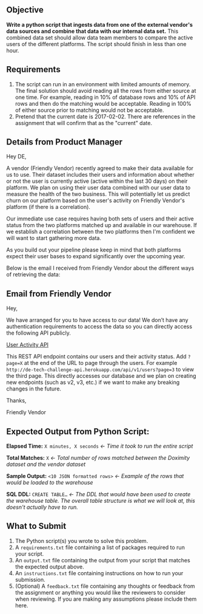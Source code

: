 ## Objective

**Write a python script that ingests data from one of the external vendor's data sources and combine that data with our internal data set.** This combined data set should allow data team members to compare the active users of the different platforms. The script should finish in less than one hour.

## Requirements


1. The script can run in an environment with limited amounts of memory. The final solution should avoid reading all the rows from either source at one time. For example, reading in 10% of database rows and 10% of API rows and then do the matching would be acceptable. Reading in 100% of either source prior to matching would not be acceptable.
2. Pretend that the current date is 2017-02-02. There are references in the assignment that will confirm that as the "current" date.

## Details from Product Manager

Hey DE,

A vendor (Friendly Vendor) recently agreed to make their data available for us to use. Their dataset includes their users and information about whether or not the user is currently active (active within the last 30 days) on their platform. We plan on using their user data combined with our user data to measure the health of the two business. This will potentially let us predict churn on our platform based on the user's activity on Friendly Vendor's platform (if there is a correlation).

Our immediate use case requires having both sets of users and their active status from the two platforms matched up and available in our warehouse. If we establish a correlation between the two platforms then I'm confident we will want to start gathering more data.

As you build out your pipeline please keep in mind that both platforms expect their user bases to expand significantly over the upcoming year.

Below is the email I received from Friendly Vendor about the different ways of retrieving the data:

## Email from Friendly Vendor

Hey,

We have arranged for you to have access to our data! We don’t have any authentication requirements to access the data so you can directly access the following API publicly.

[User Activity API](http://de-tech-challenge-api.herokuapp.com/api/v1/users)

This REST API endpoint contains our users and their activity status. Add `?page=X` at the end of the URL to page through the users. For example `http://de-tech-challenge-api.herokuapp.com/api/v1/users?page=3` to view the third page. This directly accesses our database and we plan on creating new endpoints (such as v2, v3, etc.) if we want to make any breaking changes in the future.

Thanks,

Friendly Vendor

## Expected Output from Python Script:

**Elapsed Time:** `X minutes, X seconds` *<- Time it took to run the entire script*

**Total Matches:** `X` *<- Total number of rows matched between the Doximity dataset and the vendor dataset*

**Sample Output:** `<10 JSON formatted rows>` *<- Example of the rows that would be loaded to the warehouse*

**SQL DDL:** `CREATE TABLE…` *<- The DDL that would have been used to create the warehouse table. The overall table structure is what we will look at, this doesn't actually have to run.*

## What to Submit

1. The Python script(s) you wrote to solve this problem.
2. A `requirements.txt` file containing a list of packages required to run your script.
3. An `output.txt` file containing the output from your script that matches the expected output above.
4. An `instructions.txt` file containing instructions on how to run your submission.
5. (Optional) A `feedback.txt` file containing any thoughts or feedback from the assignment or anything you would like the reviewers to consider when reviewing. If you are making any assumptions please include them here.
